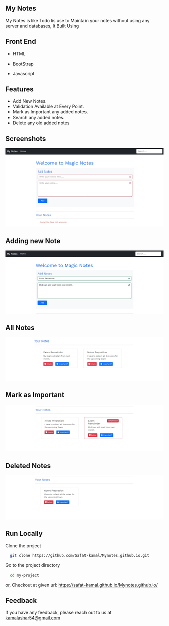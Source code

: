 
## My Notes
 
My Notes is like Todo lis use to Maintain your notes without using any server and databases, It Built Using 



## Front End 

- HTML

- BootStrap

- Javascript
## Features

- Add New Notes.
- Validation Available at Every Point.
- Mark as Important any added notes.
- Search any added notes.
- Delete any old added notes


## Screenshots

![](https://github.com/Safat-kamal/Mynotes.github.io/blob/master/screenshot/Web%20capture_14-3-2022_153510_.jpeg?raw=true)
## Adding new Note
![](https://github.com/Safat-kamal/Mynotes.github.io/blob/master/screenshot/Web%20capture_14-3-2022_153620_.jpeg?raw=true)

## All Notes
![](https://github.com/Safat-kamal/Mynotes.github.io/blob/master/screenshot/Web%20capture_14-3-2022_153736_.jpeg?raw=true)

## Mark as Important
![](https://github.com/Safat-kamal/Mynotes.github.io/blob/master/screenshot/Web%20capture_14-3-2022_153756_.jpeg?raw=true)

## Deleted Notes
![](https://github.com/Safat-kamal/Mynotes.github.io/blob/master/screenshot/Web%20capture_14-3-2022_153823_.jpeg?raw=true)
## Run Locally

Clone the project

```bash
  git clone https://github.com/Safat-kamal/Mynotes.github.io.git
```

Go to the project directory

```bash
  cd my-project
```

or,
Checkout at given url: https://safat-kamal.github.io/Mynotes.github.io/

## Feedback

If you have any feedback, please reach out to us at kamalashar54@gmail.com

